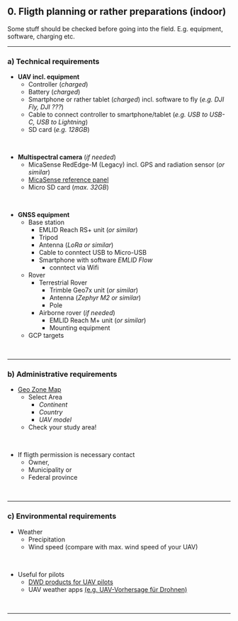 ## 0. Fligth planning or rather preparations (indoor)

Some stuff should be checked before going into the field. E.g. equipment, software, charging etc.

---

### a) Technical requirements
  * **UAV incl. equipment** 
    * Controller (*charged*)
    * Battery (*charged*)
    * Smartphone or rather tablet (*charged*) incl. software to fly (*e.g. DJI Fly, DJI ???*)
    * Cable to connect controller to smartphone/tablet (*e.g. USB to USB-C, USB to Lightning*)
    * SD card (*e.g. 128GB*)
 
<br>

  * **Multispectral camera** (*if needed*)
    *  MicaSense RedEdge-M (Legacy) incl. GPS and radiation sensor (*or similar*)
    *  [MicaSense reference panel](https://support.micasense.com/hc/en-us/articles/115000765514-Use-of-Calibrated-Reflectance-Panels-For-MicaSense-Data)
    *  Micro SD card (*max. 32GB*)

<br>

  * **GNSS equipment**
    *  Base station 
        * EMLID Reach RS+ unit (*or similar*)
        * Tripod
        * Antenna (*LoRa or similar*)
        * Cable to conntect USB to Micro-USB
        * Smartphone with software *EMLID Flow*
          * conntect via Wifi
    * Rover
      * Terrestrial Rover
        * Trimble Geo7x unit (*or similar*)
        * Antenna (*Zephyr M2 or similar*)
        * Pole
      * Airborne rover (*if needed*)
        * EMLID Reach M+ unit (*or similar*)
        * Mounting equipment
    * GCP targets

<br>

--- 

### b) Administrative requirements
* [Geo Zone Map](https://www.dji.com/flysafe/geo-map)
    * Select Area 
      * *Continent* 
      * *Country* 
      * *UAV model* 
    * Check your study area!

<br>

* If fligth permission is necessary contact
  * Owner,
  * Municipality or
  * Federal province 
  
<br>

---

### c) Environmental requirements
* Weather
  * Precipitation
  * Wind speed (compare with max. wind speed of your UAV)

<br>

* Useful for pilots
  * [DWD products for UAV pilots](https://www.dwd.de/DE/fachnutzer/luftfahrt/teaser/luftsportberichte/luftsportberichte_node.html) 
  * UAV weather apps [(e.g. UAV-Vorhersage für Drohnen)](https://play.google.com/store/apps/details?id=com.uavforecast&hl=de&gl=US)

<br>


---
